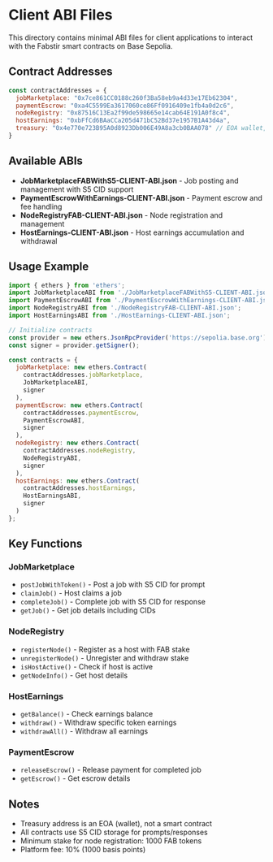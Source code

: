 # Client ABI Files

This directory contains minimal ABI files for client applications to interact with the Fabstir smart contracts on Base Sepolia.

## Contract Addresses

```javascript
const contractAddresses = {
  jobMarketplace: "0x7ce861CC0188c260f3Ba58eb9a4d33e17Eb62304",
  paymentEscrow: "0xa4C5599Ea3617060ce86Ff0916409e1fb4a0d2c6", 
  nodeRegistry: "0x87516C13Ea2f99de598665e14cab64E191A0f8c4",
  hostEarnings: "0xbFfCd6BAaCCa205d471bC52Bd37e1957B1A43d4a",
  treasury: "0x4e770e723B95A0d8923Db006E49A8a3cb0BAA078" // EOA wallet, not a contract
}
```

## Available ABIs

- **JobMarketplaceFABWithS5-CLIENT-ABI.json** - Job posting and management with S5 CID support
- **PaymentEscrowWithEarnings-CLIENT-ABI.json** - Payment escrow and fee handling
- **NodeRegistryFAB-CLIENT-ABI.json** - Node registration and management
- **HostEarnings-CLIENT-ABI.json** - Host earnings accumulation and withdrawal

## Usage Example

```javascript
import { ethers } from 'ethers';
import JobMarketplaceABI from './JobMarketplaceFABWithS5-CLIENT-ABI.json';
import PaymentEscrowABI from './PaymentEscrowWithEarnings-CLIENT-ABI.json';
import NodeRegistryABI from './NodeRegistryFAB-CLIENT-ABI.json';
import HostEarningsABI from './HostEarnings-CLIENT-ABI.json';

// Initialize contracts
const provider = new ethers.JsonRpcProvider('https://sepolia.base.org');
const signer = provider.getSigner();

const contracts = {
  jobMarketplace: new ethers.Contract(
    contractAddresses.jobMarketplace,
    JobMarketplaceABI,
    signer
  ),
  paymentEscrow: new ethers.Contract(
    contractAddresses.paymentEscrow,
    PaymentEscrowABI,
    signer
  ),
  nodeRegistry: new ethers.Contract(
    contractAddresses.nodeRegistry,
    NodeRegistryABI,
    signer
  ),
  hostEarnings: new ethers.Contract(
    contractAddresses.hostEarnings,
    HostEarningsABI,
    signer
  )
};
```

## Key Functions

### JobMarketplace
- `postJobWithToken()` - Post a job with S5 CID for prompt
- `claimJob()` - Host claims a job
- `completeJob()` - Complete job with S5 CID for response
- `getJob()` - Get job details including CIDs

### NodeRegistry
- `registerNode()` - Register as a host with FAB stake
- `unregisterNode()` - Unregister and withdraw stake
- `isHostActive()` - Check if host is active
- `getNodeInfo()` - Get host details

### HostEarnings
- `getBalance()` - Check earnings balance
- `withdraw()` - Withdraw specific token earnings
- `withdrawAll()` - Withdraw all earnings

### PaymentEscrow
- `releaseEscrow()` - Release payment for completed job
- `getEscrow()` - Get escrow details

## Notes

- Treasury address is an EOA (wallet), not a smart contract
- All contracts use S5 CID storage for prompts/responses
- Minimum stake for node registration: 1000 FAB tokens
- Platform fee: 10% (1000 basis points)